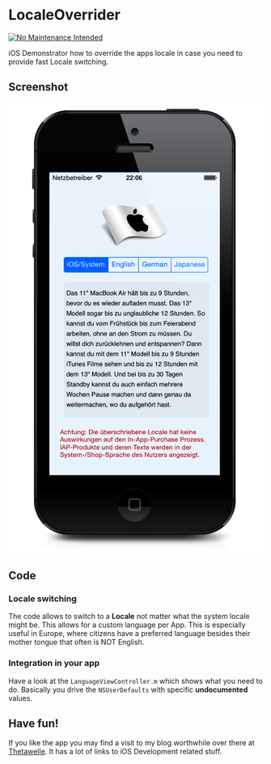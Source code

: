 LocaleOverrider
===============

[![No Maintenance Intended](http://unmaintained.tech/badge.svg)](http://unmaintained.tech/)

iOS Demonstrator how to override the apps locale in case you need to provide fast Locale switching.


Screenshot
------------

![Screenshot of the App](preview.png "App Screenshot")


Code
-------------------------
### Locale switching

The code allows to switch to a **Locale** not matter what the system locale might be. This allows for a custom language per App. This is especially useful in Europe, where citizens have a preferred language besides their mother tongue that often is NOT English.

### Integration in your app

Have a look at the `LanguageViewController.m` which shows what you need to do. Basically you drive the `NSUserDefaults` with specific **undocumented** values.

Have fun!
----------------------------
If you like the app you may find a visit to my blog worthwhile over there at [Thetawelle](http://www.thetawelle.de "Thetawelle das Blog"). It has a lot of links to iOS Development related stuff.
